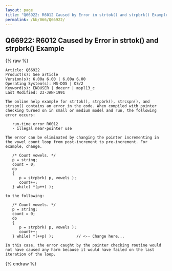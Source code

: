 ```yaml
---
layout: page
title: "Q66922: R6012 Caused by Error in strtok() and strpbrk() Example"
permalink: /kb/066/Q66922/
---
```


## Q66922: R6012 Caused by Error in strtok() and strpbrk() Example

{% raw %}

	Article: Q66922
	Product(s): See article
	Version(s): 6.00a 6.00 | 6.00a 6.00
	Operating System(s): MS-DOS | OS/2
	Keyword(s): ENDUSER | docerr | mspl13_c
	Last Modified: 23-JAN-1991
	
	The online help example for strtok(), strpbrk(), strcspn(), and
	strspn() contains an error in the code. When compiled with pointer
	checking turned on in small or medium model and run, the following
	error occurs:
	
	   run-time error R6012
	   - illegal near-pointer use
	
	The error can be eliminated by changing the pointer incrementing in
	the vowel count loop from post-increment to pre-increment. For
	example, change.
	
	   /* Count vowels. */
	   p = string;
	   count = 0;
	   do
	   {
	      p = strpbrk( p, vowels );
	      count++;
	   } while( *(p++) );
	
	to the following:
	
	   /* Count vowels. */
	   p = string;
	   count = 0;
	   do
	   {
	      p = strpbrk( p, vowels );
	      count++;
	   } while( *(++p) );          // <-- Change here...
	
	In this case, the error caught by the pointer checking routine would
	not have caused any harm because it would have failed on the last
	iteration of the loop.

{% endraw %}

